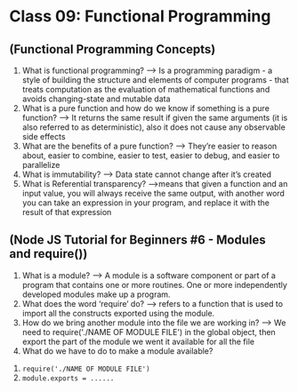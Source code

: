 # Class 09: Functional Programming

## (Functional Programming Concepts)

1. What is functional programming?
--> Is a programming paradigm - a style of building the structure and elements of computer programs - that treats computation as the evaluation of mathematical functions and avoids changing-state and mutable data
2. What is a pure function and how do we know if something is a pure function?
--> It returns the same result if given the same arguments (it is also referred to as deterministic), also it does not cause any observable side effects
3. What are the benefits of a pure function?
--> They’re easier to reason about, easier to combine, easier to test, easier to debug, and easier to parallelize
4. What is immutability?
--> Data state cannot change after it’s created
5. What is Referential transparency?
-->means that given a function and an input value, you will always receive the same output, with another word you can take an expression in your program, and replace it with the result of that expression

## (Node JS Tutorial for Beginners #6 - Modules and require())

1. What is a module?
--> A module is a software component or part of a program that contains one or more routines. One or more independently developed modules make up a program.
2. What does the word ‘require’ do?
--> refers to a function that is used to import all the constructs exported using the module.
3. How do we bring another module into the file we are working in?
--> We need to require('./NAME OF MODULE FILE') in the global object, then export the part of the module we went it available for all the file
4. What do we have to do to make a module available?
1) `require('./NAME OF MODULE FILE')`
2) `module.exports = ......`
